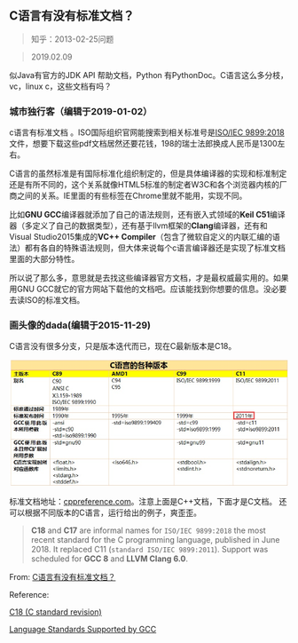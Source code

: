 ## C语言有没有标准文档？

> 知乎：2013-02-25问题

> 2019.02.09

似Java有官方的JDK API 帮助文档，Python 有PythonDoc。C语言这么多分枝，vc，linux c，这些文档有吗？

### 城市独行客（编辑于2019-01-02）

c语言有标准文档 。ISO国际组织官网能搜索到相关标准号是[ISO/IEC 9899:2018](https://www.iso.org/standard/74528.html)文件，想要下载这些pdf文档居然还要花钱，198的瑞士法郎换成人民币是1300左右。

C语言的虽然标准是有国际标准化组织制定的，但是具体编译器的实现和标准制定还是有所不同的，这个关系就像HTML5标准的制定者W3C和各个浏览器内核的厂商之间的关系。IE里面的有些标签在Chrome里就不能用，实现不同。

比如**GNU GCC**编译器就添加了自己的语法规则，还有嵌入式领域的**Keil C51**编译器（多定义了自己的数据类型），还有基于llvm框架的**Clang**编译器，还有和Visual Studio2015集成的**VC++ Compiler**（包含了微软自定义的内联汇编的语法）都有各自的特殊语法规则，但大体来说每个c语言编译器还是实现了标准文档里面的大部分特性。

所以说了那么多，意思就是去找这些编译器官方文档，才是最权威最实用的。如果用GNU GCC就它的官方网站下载他的文档吧。应该能找到你想要的信息。没必要去读ISO的标准文档。

### 画头像的dada(编辑于2015-11-29)

C语言没有很多分支，只是版本迭代而已，现在C最新版本是C18。

<img src="imgs/c_different_standard_version.jpg" alt="c different standard version">

标准文档地址：[cppreference.com](https://en.cppreference.com/w/)。注意上面是C++文档，下面才是C文档。
还可以根据不同版本的C语言，运行给出的例子，爽歪歪。

> **C18** and **C17** are informal names for `ISO/IEC 9899:2018` the most recent standard for the C programming language, published in June 2018. It replaced C11 (`standard ISO/IEC 9899:2011`). Support was scheduled for **GCC 8** and **LLVM Clang 6.0**.

From: [C语言有没有标准文档？](https://www.zhihu.com/question/20725002)

Reference:

[C18 (C standard revision)](https://en.wikipedia.org/wiki/C18_(C_standard_revision))

[Language Standards Supported by GCC](https://gcc.gnu.org/onlinedocs/gcc-8.2.0/gcc/Standards.html#C-Language)